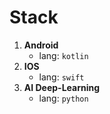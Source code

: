 # Stack
1. __Android__
    - lang: `kotlin`
2. __IOS__
    - lang: `swift`
3. __AI Deep-Learning__
    - lang: `python`